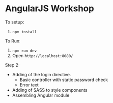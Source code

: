 AngularJS Workshop
==================

To setup:

1. `npm install`

To Run:
1. `npm run dev`
2. Open `http://localhost:8080/`

Step 2:

* Adding of the login directive.
    * Basic controller with static password check
    * Error text
* Adding of SASS to style components
* Assembling Angular module